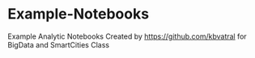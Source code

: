 # Example-Notebooks
Example Analytic Notebooks Created by https://github.com/kbvatral for BigData and SmartCities Class
